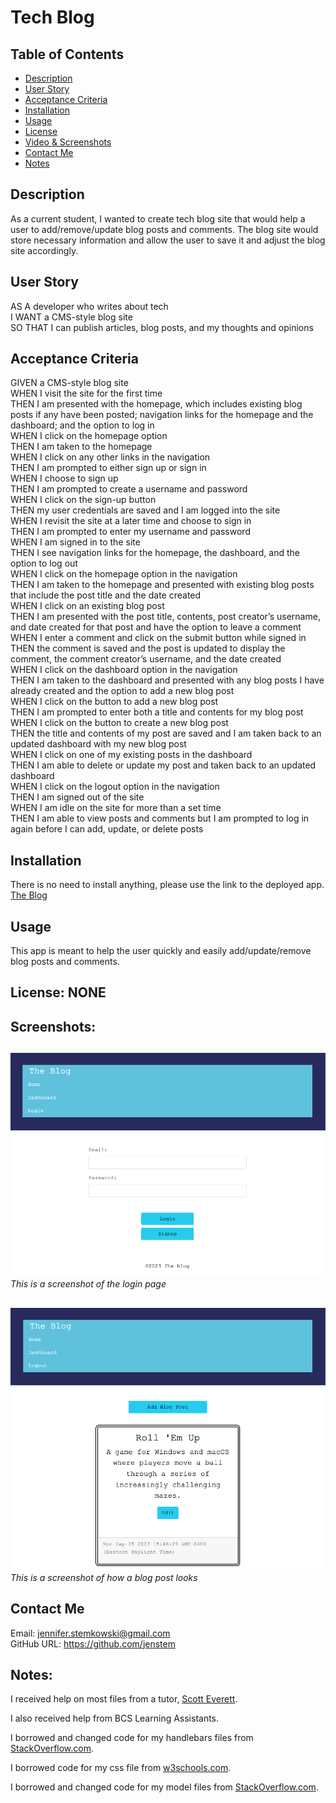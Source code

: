 # Tech Blog

## Table of Contents
+ [Description](#description)
+ [User Story](#userstory)
+ [Acceptance Criteria](#acceptance)
+ [Installation](#installation)
+ [Usage](#usage)
+ [License](#license)
+ [Video & Screenshots](#screenshots)
+ [Contact Me](#contact)
+ [Notes](#notes)
##

<a id='description'></a>
## Description

As a current student, I wanted to create tech blog site that would help a user to add/remove/update blog posts and comments.  The blog site would store necessary information and allow the user to save it and adjust the blog site accordingly.
##

<a id='userstory'></a>
## User Story

AS A developer who writes about tech\
I WANT a CMS-style blog site\
SO THAT I can publish articles, blog posts, and my thoughts and opinions
##

<a id='acceptance'></a>
## Acceptance Criteria

GIVEN a CMS-style blog site\
WHEN I visit the site for the first time\
THEN I am presented with the homepage, which includes existing blog posts if any have been posted; navigation links for the homepage and the dashboard; and the option to log in\
WHEN I click on the homepage option\
THEN I am taken to the homepage\
WHEN I click on any other links in the navigation\
THEN I am prompted to either sign up or sign in\
WHEN I choose to sign up\
THEN I am prompted to create a username and password\
WHEN I click on the sign-up button\
THEN my user credentials are saved and I am logged into the site\
WHEN I revisit the site at a later time and choose to sign in\
THEN I am prompted to enter my username and password\
WHEN I am signed in to the site\
THEN I see navigation links for the homepage, the dashboard, and the option to log out\
WHEN I click on the homepage option in the navigation\
THEN I am taken to the homepage and presented with existing blog posts that include the post title and the date created\
WHEN I click on an existing blog post\
THEN I am presented with the post title, contents, post creator’s username, and date created for that post and have the option to leave a comment\
WHEN I enter a comment and click on the submit button while signed in\
THEN the comment is saved and the post is updated to display the comment, the comment creator’s username, and the date created\
WHEN I click on the dashboard option in the navigation\
THEN I am taken to the dashboard and presented with any blog posts I have already created and the option to add a new blog post\
WHEN I click on the button to add a new blog post\
THEN I am prompted to enter both a title and contents for my blog post\
WHEN I click on the button to create a new blog post\
THEN the title and contents of my post are saved and I am taken back to an updated dashboard with my new blog post\
WHEN I click on one of my existing posts in the dashboard\
THEN I am able to delete or update my post and taken back to an updated dashboard\
WHEN I click on the logout option in the navigation\
THEN I am signed out of the site\
WHEN I am idle on the site for more than a set time\
THEN I am able to view posts and comments but I am prompted to log in again before I can add, update, or delete posts
##

<a id='installation'></a>
## Installation
There is no need to install anything, please use the link to the deployed app.\
[The Blog](https://fast-brook-86367-d21f795e7f85.herokuapp.com/)
##

<a id='usage'></a>
## Usage
This app is meant to help the user quickly and easily add/update/remove blog posts and comments.
##

<a id='license'></a>
## License:  NONE
##

<a id='screenshots'></a>
## Screenshots:
##

![](https://github.com/jenstem/tech-blog/blob/main/public/assets/login.png) <br>
*This is a screenshot of the login page*
##

![](https://github.com/jenstem/tech-blog/blob/main/public/assets/blogpost.png) <br>
*This is a screenshot of how a blog post looks*
##

<a id='contact'></a>
## Contact Me
Email:  jennifer.stemkowski@gmail.com <br>
GitHub URL:  https://github.com/jenstem

##
<a id='notes'></a>
## Notes:

I received help on most files from a tutor, [Scott Everett](https://calendly.com/fsf-tutor-team/scott-everett?month=2023-06).

I also received help from BCS Learning Assistants.

I borrowed and changed code for my handlebars files from [StackOverflow.com](https://stackoverflow.com/questions/10736907/handlebars-js-else-if).

I borrowed code for my css file from [w3schools.com](https://www.w3schools.com/cssref/css_inherit.php).

I borrowed and changed code for my model files from [StackOverflow.com](https://stackoverflow.com/questions/40694689/set-defaultvalue-to-todays-date-in-a-sequelize-migration).